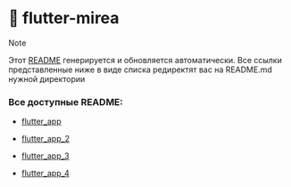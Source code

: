# 📌 flutter-mirea

> [!NOTE]  
> Этот [README](README.md) генерируется и обновляется автоматически. 
> Все ссылки представленные ниже в виде списка редиректят вас на README.md нужной директории

### Все доступные README: 

* [flutter_app](flutter_app/README.md)

* [flutter_app_2](flutter_app_2/README.md)

* [flutter_app_3](flutter_app_3/README.md)

* [flutter_app_4](flutter_app_4/README.md)
